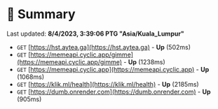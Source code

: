 # 📖 Summary
Last updated: **8/4/2023, 3:39:06 PTG "Asia/Kuala_Lumpur"**

- `GET` [https://hst.aytea.ga](https://hst.aytea.ga) - **Up** (502ms)
- `GET` [https://memeapi.cyclic.app/gimme](https://memeapi.cyclic.app/gimme) - **Up** (1238ms)
- `GET` [https://memeapi.cyclic.app](https://memeapi.cyclic.app) - **Up** (1068ms)
- `GET` [https://klik.ml/health](https://klik.ml/health) - **Up** (2185ms)
- `GET` [https://dumb.onrender.com](https://dumb.onrender.com) - **Up** (905ms)
